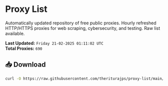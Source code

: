 # Proxy List

Automatically updated repository of free public proxies. Hourly refreshed HTTP/HTTPS proxies for web scraping, cybersecurity, and testing. Raw list available.

**Last Updated:** `Friday 21-02-2025 01:11:02 UTC`  
**Total Proxies:** `690`

## 📥 Download
```bash
curl -O https://raw.githubusercontent.com/theriturajps/proxy-list/main/proxies.txt
